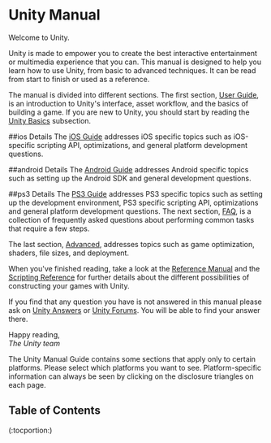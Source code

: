 Unity Manual
============


Welcome to Unity.

Unity is made to empower you to create the best interactive entertainment or multimedia experience that you can.  This manual is designed to help you learn how to use Unity, from basic to advanced techniques.  It can be read from start to finish or used as a reference.


The manual is divided into different sections.  The first section, [User Guide](UserGuide.md), is an introduction to Unity's interface, asset workflow, and the basics of building a game.  If you are new to Unity, you should start by reading the [Unity Basics](UnityBasics.md) subsection.

##ios Details
The [iOS Guide](iphone-GettingStarted.md) addresses iOS specific topics such as iOS-specific scripting API, optimizations, and general platform development questions.

##android Details
The [Android Guide](android-GettingStarted.md) addresses Android specific topics such as setting up the Android SDK and general development questions.

##ps3 Details
The [PS3 Guide](ps3-gettingstarted.md) addresses PS3 specific topics such as setting up the development environment, PS3 specific scripting API, optimizations and general platform development questions.
The next section, [FAQ](FAQ.md), is a collection of frequently asked questions about performing common tasks that require a few steps.

The last section, [Advanced](Advanced.md), addresses topics such as game optimization, shaders, file sizes, and deployment.

When you've finished reading, take a look at the [Reference Manual](Reference.md) and the [Scripting Reference](Path:../ScriptReference/index.html.md) for further details about the different possibilities of constructing your games with Unity.

If you find that any question you have is not answered in this manual please ask on [Unity Answers](http://answers.unity3d.com.md) or [Unity Forums](http://forum.unity3d.com.md).  You will be able to find your answer there.

Happy reading,   
_The Unity team_

The Unity Manual Guide contains some sections that apply only to certain platforms.  Please select which platforms you want to see. Platform-specific information can always be seen by clicking on the disclosure triangles on each page.   
  


Table of Contents
-----------------


(:tocportion:)
